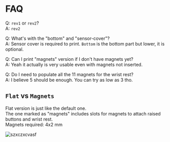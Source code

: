 # FAQ
Q: `rev1` or `rev2`? \
A: `rev2`

Q: What's with the "bottom" and "sensor-cover"? \
A: Sensor cover is required to print. `Bottom` is the bottom part but lower, it is optional.

Q: Can I print "magnets" version if I don't have magnets yet? \
A: Yeah it actually is very usable even with magnets not inserted.

Q: Do I need to populate all the 11 magnets for the wrist rest? \
A: I believe 5 should be enough. You can try as low as 3 tho.

## `Flat` vs `Magnets`
Flat version is just like the default one. \
The one marked as "magnets" includes slots for magnets to attach raised buttons and wrist rest. \
Magnets required: 4x2 mm

![szxczxcvasf](https://github.com/user-attachments/assets/4a9d00de-f96f-4254-bd50-4d193478e979)
